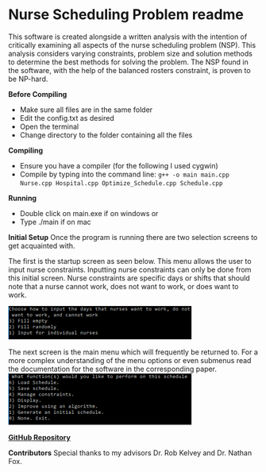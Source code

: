# Nurse Scheduling Problem readme
This software is created alongside a written analysis with the intention of critically examining all aspects of the nurse scheduling problem (NSP). This analysis considers varying constraints, problem size and solution methods to determine the best methods for solving the problem. The NSP found in the software, with the help of the balanced rosters constraint, is proven to be NP-hard.

**Before Compiling**
- Make sure all files are in the same folder
- Edit the config.txt as desired
- Open the terminal
- Change directory to the folder containing all the files

**Compiling**
- Ensure you have a compiler (for the following I used cygwin)
- Compile by typing into the command line:
`g++ -o main main.cpp Nurse.cpp Hospital.cpp Optimize_Schedule.cpp Schedule.cpp`

**Running**
- Double click on main.exe if on windows
or
- Type ./main if on mac

**Initial Setup**
Once the program is running there are two selection screens to get acquainted with.


The first is the startup screen as seen below. This menu allows the user to input nurse constraints. Inputting nurse constraints can only be done from this initial screen. Nurse constraints are specific days or shifts that should note that a nurse cannot work, does not want to work, or does want to work.

![Alt text](https://github.com/NickHagopianZ/Senior-Project/blob/master/sample%20images/Start_Screen.PNG)


The next screen is the main menu which will frequently be returned to. For a more complex understanding of the menu options or even submenus read the documentation for the software in the corresponding paper.
![Alt text](https://github.com/NickHagopianZ/Senior-Project/blob/master/sample%20images/Main_menu.PNG)


**[GitHub Repository](https://github.com/NickHagopianZ/Senior-Project/)**


**Contributors**
Special thanks to my advisors Dr. Rob Kelvey and Dr. Nathan Fox.
